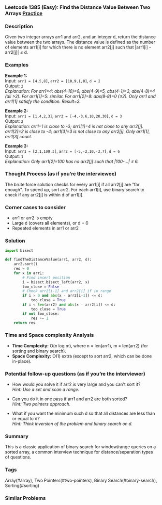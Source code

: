 ### Leetcode 1385 (Easy): Find the Distance Value Between Two Arrays [Practice](https://leetcode.com/problems/find-the-distance-value-between-two-arrays)

### Description  
Given two integer arrays arr1 and arr2, and an integer d, return the distance value between the two arrays. The distance value is defined as the number of elements arr1[i] for which there is no element arr2[j] such that |arr1[i] - arr2[j]| ≤ d.

### Examples  

**Example 1:**  
Input: `arr1 = [4,5,8]`, `arr2 = [10,9,1,8]`, `d = 2`  
Output: `2`  
*Explanation: For arr1=4: abs(4-10)=6, abs(4-9)=5, abs(4-1)=3, abs(4-8)=4 (all >2). For arr1[1]=5: similar. For arr1[2]=8: abs(8-8)=0 (≤2). Only arr1 and arr1[1] satisfy the condition. Result=2.*

**Example 2:**  
Input: `arr1 = [1,4,2,3]`, `arr2 = [-4,-3,6,10,20,30]`, `d = 3`  
Output: `2`  
*Explanation: arr1=1 is close to -3; arr1[1]=4 is not close to any arr2[j]. arr1[2]=2 is close to -4; arr1[3]=3 is not close to any arr2[j]. Only arr1[1], arr1[3] count.*

**Example 3:**  
Input: `arr1 = [2,1,100,3]`, `arr2 = [-5,-2,10,-3,7]`, `d = 6`  
Output: `1`  
*Explanation: Only arr1[2]=100 has no arr2[j] such that |100-…| ≤ 6.*

### Thought Process (as if you’re the interviewee)  
The brute force solution checks for every arr1[i] if all arr2[j] are "far enough". To speed up, sort arr2. For each arr1[i], use binary search to check if any arr2[j] is within d of arr1[i].

### Corner cases to consider  
- arr1 or arr2 is empty
- Large d (covers all elements), or d = 0
- Repeated elements in arr1 or arr2

### Solution

```python
import bisect

def findTheDistanceValue(arr1, arr2, d):
    arr2.sort()
    res = 0
    for x in arr1:
        # Find insert position
        i = bisect.bisect_left(arr2, x)
        too_close = False
        # Check arr2[i-1] and arr2[i] if in range
        if i > 0 and abs(x - arr2[i-1]) <= d:
            too_close = True
        if i < len(arr2) and abs(x - arr2[i]) <= d:
            too_close = True
        if not too_close:
            res += 1
    return res
```

### Time and Space complexity Analysis  

- **Time Complexity:** O(n log m), where n = len(arr1), m = len(arr2) (for sorting and binary search).
- **Space Complexity:** O(1) extra (except to sort arr2, which can be done in-place).


### Potential follow-up questions (as if you’re the interviewer)  

- How would you solve it if arr2 is very large and you can't sort it?  
  *Hint: Use a set and scan a range.*

- Can you do it in one pass if arr1 and arr2 are both sorted?  
  *Hint: Two pointers approach.*

- What if you want the minimum such d so that all distances are less than or equal to d?  
  *Hint: Think inversion of the problem and binary search on d.*

### Summary
This is a classic application of binary search for window/range queries on a sorted array, a common interview technique for distance/separation types of questions.

### Tags
Array(#array), Two Pointers(#two-pointers), Binary Search(#binary-search), Sorting(#sorting)

### Similar Problems
